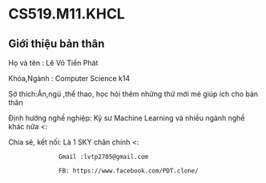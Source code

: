 # CS519.M11.KHCL
## Giới thiệu bản thân
Họ và tên : Lê Võ Tiến Phát

Khóa,Ngành : Computer Science k14

Sở thích:Ăn,ngủ ,thể thao, học hỏi thêm những thứ mới mẻ giúp ích cho bản thân

Định hướng nghề nghiệp: Kỹ sư Machine Learning và nhiều ngành nghề khác nữa <:

Chia sẻ, kết nối: Là 1 SKY chân chính <:
                  
                  Gmail :lvtp2705@gmail.com
                             
                  FB: https://www.facebook.com/PDT.clone/
